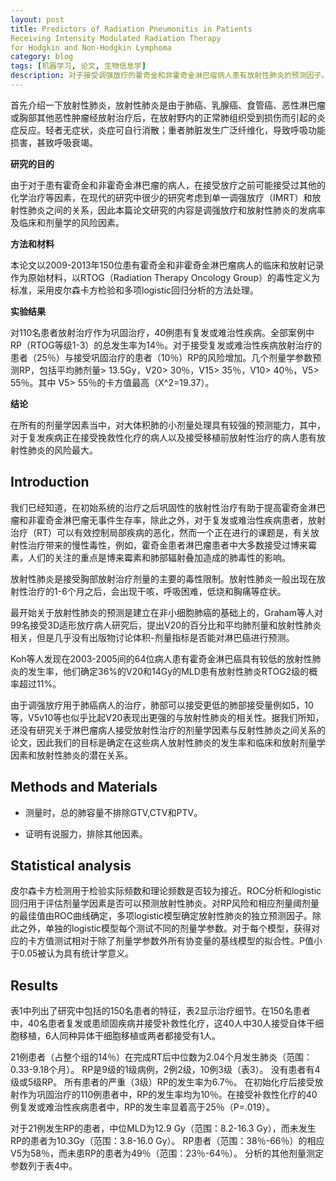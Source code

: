 ```yaml
---
layout: post
title: Predictors of Radiation Pneumonitis in Patients
Receiving Intensity Modulated Radiation Therapy
for Hodgkin and Non-Hodgkin Lymphoma
category: blog
tags: [机器学习, 论文, 生物信息学]
description: 对于接受调强放疗的霍奇金和非霍奇金淋巴瘤病人患有放射性肺炎的预测因子。
---
```




首先介绍一下放射性肺炎，放射性肺炎是由于肺癌、乳腺癌、食管癌、恶性淋巴瘤或胸部其他恶性肿瘤经放射治疗后，在放射野内的正常肺组织受到损伤而引起的炎症反应。轻者无症状，炎症可自行消散；重者肺脏发生广泛纤维化，导致呼吸功能损害，甚致呼吸衰竭。  

**研究的目的**

由于对于患有霍奇金和非霍奇金淋巴瘤的病人，在接受放疗之前可能接受过其他的化学治疗等因素，在现代的研究中很少的研究考虑到单一调强放疗（IMRT）和放射性肺炎之间的关系，因此本篇论文研究的内容是调强放疗和放射性肺炎的发病率及临床和剂量学的风险因素。  

**方法和材料**

本论文以2009-2013年150位患有霍奇金和非霍奇金淋巴瘤病人的临床和放射记录作为原始材料，以RTOG（Radiation Therapy Oncology Group）的毒性定义为标准，采用皮尔森卡方检验和多项logistic回归分析的方法处理。

**实验结果**

对110名患者放射治疗作为巩固治疗，40例患有复发或难治性疾病。全部案例中RP（RTOG等级1-3）的总发生率为14％。对于接受复发或难治性疾病放射治疗的患者（25％）与接受巩固治疗的患者（10％）RP的风险增加。几个剂量学参数预测RP，包括平均肺剂量> 13.5Gy，V20> 30％，V15> 35％，V10> 40％，V5> 55％。其中 V5> 55％的卡方值最高（X^2=19.37）。

**结论**

在所有的剂量学因素当中，对大体积肺的小剂量处理具有较强的预测能力，其中，对于复发疾病正在接受挽救性化疗的病人以及接受移植前放射性治疗的病人患有放射性肺炎的风险最大。

## Introduction

我们已经知道，在初始系统的治疗之后巩固性的放射性治疗有助于提高霍奇金淋巴瘤和非霍奇金淋巴瘤无事件生存率，除此之外，对于复发或难治性疾病患者，放射治疗（RT）可以有效控制局部疾病的恶化，然而一个正在进行的课题是，有关放射性治疗带来的慢性毒性，例如，霍奇金患者淋巴瘤患者中大多数接受过博来霉素，人们的关注的重点是博来霉素和肺部辐射叠加造成的肺毒性的影响。  

放射性肺炎是接受胸部放射治疗剂量的主要的毒性限制。放射性肺炎一般出现在放射性治疗的1-6个月之后，会出现干咳，呼吸困难，低烧和胸痛等症状。

最开始关于放射性肺炎的预测是建立在非小细胞肺癌的基础上的，Graham等人对99名接受3D适形放疗病人研究后，提出V20的百分比和平均肺剂量和放射性肺炎相关，但是几乎没有出版物讨论体积-剂量指标是否能对淋巴癌进行预测。

Koh等人发现在2003-2005间的64位病人患有霍奇金淋巴癌具有较低的放射性肺炎的发生率，他们确定36%的V20和14Gy的MLD患有放射性肺炎RTOG2级的概率超过11%。

由于调强放疗用于肺癌病人的治疗，肺部可以接受更低的肺部接受量例如5，10等，V5v10等也似乎比起V20表现出更强的与放射性肺炎的相关性。据我们所知，还没有研究关于淋巴瘤病人接受放射性治疗的剂量学因素与反射性肺炎之间关系的论文，因此我们的目标是确定在这些病人放射性肺炎的发生率和临床和放射剂量学因素和放射性肺炎的潜在关系。

## Methods and Materials

-  测量时，总的肺容量不排除GTV,CTV和PTV。

-  证明有说服力，排除其他因素。

## Statistical analysis

皮尔森卡方检测用于检验实际频数和理论频数是否较为接近。ROC分析和logistic回归用于评估剂量学因素是否可以预测放射性肺炎。对RP风险和相应剂量阈剂量的最佳值由ROC曲线确定，多项logistic模型确定放射性肺炎的独立预测因子。除此之外，单独的logistic模型每个测试不同的剂量学参数。对于每个模型，获得对应的卡方值测试相对于除了剂量学参数外所有协变量的基线模型的拟合性。P值小于0.05被认为具有统计学意义。

## Results

表1中列出了研究中包括的150名患者的特征，表2显示治疗细节。在150名患者中，40名患者复发或患顽固疾病并接受补救性化疗，这40人中30人接受自体干细胞移植，6人同种异体干细胞移植或两者都接受有1人。

21例患者（占整个组的14％）在完成RT后中位数为2.04个月发生肺炎（范围：0.33-9.18个月）。 RP是9级的1级病例，2例2级，10例3级（表3）。 没有患者有4级或5级RP。 所有患者的严重（3级）RP的发生率为6.7％。 在初始化疗后接受放射作为巩固治疗的110例患者中，RP的发生率均为10％。在接受补救性化疗的40例复发或难治性疾病患者中，RP的发生率显着高于25％（P=.019）。

对于21例发生RP的患者，中位MLD为12.9 Gy（范围：8.2-16.3 Gy），而未发生RP的患者为10.3Gy（范围：3.8-16.0 Gy）。 RP患者（范围：38％-66％）的相应V5为58％，而未患RP的患者为49％（范围：23％-64％）。 分析的其他剂量测定参数列于表4中。



